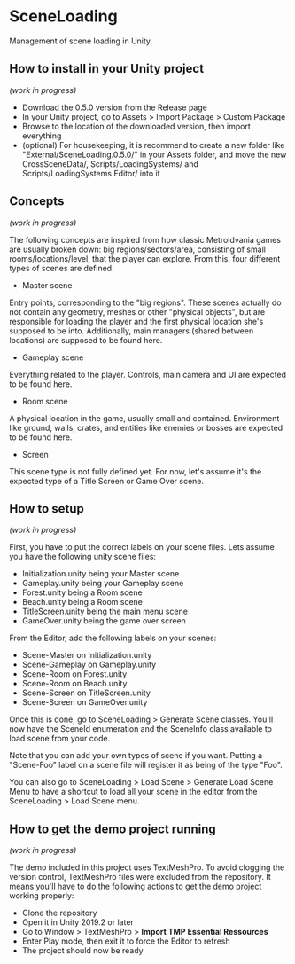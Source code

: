 # SceneLoading
Management of scene loading in Unity.

## How to install in your Unity project
*(work in progress)*

- Download the 0.5.0 version from the Release page
- In your Unity project, go to Assets > Import Package > Custom Package
- Browse to the location of the downloaded version, then import everything
- (optional) For housekeeping, it is recommend to create a new folder like "External/SceneLoading.0.5.0/" in your Assets folder, and move the new CrossSceneData/, Scripts/LoadingSystems/ and Scripts/LoadingSystems.Editor/ into it

## Concepts
*(work in progress)*

The following concepts are inspired from how classic Metroidvania games are usually broken down: big regions/sectors/area, consisting of small rooms/locations/level, that the player can explore. From this, four different types of scenes are defined:
- Master scene

Entry points, corresponding to the "big regions". These scenes actually do not contain any geometry, meshes or other "physical objects", but are responsible for loading the player and the first physical location she's supposed to be into. Additionally, main managers (shared between locations) are supposed to be found here.

- Gameplay scene

Everything related to the player. Controls, main camera and UI are expected to be found here.

- Room scene

A physical location in the game, usually small and contained. Environment like ground, walls, crates, and entities like enemies or bosses are expected to be found here.

- Screen

This scene type is not fully defined yet. For now, let's assume it's the expected type of a Title Screen or Game Over scene.


## How to setup
*(work in progress)*

First, you have to put the correct labels on your scene files. Lets assume you have the following unity scene files:
- Initialization.unity being your Master scene
- Gameplay.unity being your Gameplay scene
- Forest.unity being a Room scene
- Beach.unity being a Room scene
- TitleScreen.unity being the main menu scene
- GameOver.unity being the game over screen

From the Editor, add the following labels on your scenes:
- Scene-Master on Initialization.unity
- Scene-Gameplay on Gameplay.unity
- Scene-Room on Forest.unity
- Scene-Room on Beach.unity
- Scene-Screen on TitleScreen.unity
- Scene-Screen on GameOver.unity

Once this is done, go to SceneLoading > Generate Scene classes. You'll now have the SceneId enumeration and the SceneInfo class available to load scene from your code.

Note that you can add your own types of scene if you want. Putting a "Scene-Foo" label on a scene file will register it as being of the type "Foo".

You can also go to SceneLoading > Load Scene > Generate Load Scene Menu to have a shortcut to load all your scene in the editor from the SceneLoading > Load Scene menu.


## How to get the demo project running
*(work in progress)*

The demo included in this project uses TextMeshPro. To avoid clogging the version control, TextMeshPro files were excluded from the repository. 
It means you'll have to do the following actions to get the demo project working properly:
- Clone the repository
- Open it in Unity 2019.2 or later
- Go to Window > TextMeshPro > **Import TMP Essential Ressources**
- Enter Play mode, then exit it to force the Editor to refresh
- The project should now be ready
